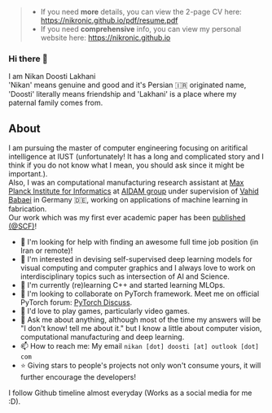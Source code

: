 >* If you need **more** details, you can view the 2-page CV here: https://nikronic.github.io/pdf/resume.pdf
>* If you need **comprehensive** info, you can view my personal website here: https://nikronic.github.io

### Hi there 👋
I am Nikan Doosti Lakhani<br>
'Nikan' means genuine and good and it's Persian :iran: originated name, 'Doosti' literally means friendship and 'Lakhani' is a place where my paternal family comes from. 

## About
I am pursuing the master of computer engineering focusing on aritifical intelligence at IUST (unfortunately! It has a long and complicated story and I think if you do not know what I mean, you should ask since it might be important.). <br>
Also, I was an computational manufacturing research assistant at [Max Planck Institute for Informatics](https://www.mpi-inf.mpg.de/home/) at [AIDAM group](http://aidam.mpi-inf.mpg.de/) under supervision of [Vahid Babaei](http://aidam.mpi-inf.mpg.de/?view=people_vahid) in Germany :de:, working on applications of machine learning in fabrication.<br> Our work which was my first ever academic paper has been [published (@SCF)](https://dl.acm.org/doi/abs/10.1145/3485114.3485124)!<br>

- 🔭 I'm looking for help with finding an awesome full time job position (in Iran or remote)!
- 🧐 I'm interested in devising self-supervised deep learning models for visual computing and computer graphics and I always love to work on interdisciplinary topics such as intersection of AI and Science.
- 🌱 I'm currently (re)learning C++ and started learning MLOps.
- 👯 I'm looking to collaborate on PyTorch framework. Meet me on official PyTorch forum: [PyTorch Discuss](https://discuss.pytorch.org/u/nikronic/summary).
- 💓 I'd love to play games, particularly video games.
- 💬 Ask me about anything, although most of the time my answers will be "I don't know! tell me about it." but I know a little about computer vision, computational manufacturing and deep learning.
- 📫 How to reach me: My email `nikan [dot] doosti [at] outlook [dot] com`
- ⭐ Giving stars to people's projects not only won't consume yours, it will further encourage the developers!

I follow Github timeline almost everyday (Works as a social media for me :D).
